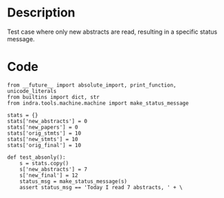 # Description
Test case where only new abstracts are read, resulting in a specific status message.

# Code
```
from __future__ import absolute_import, print_function, unicode_literals
from builtins import dict, str
from indra.tools.machine.machine import make_status_message

stats = {}
stats['new_abstracts'] = 0
stats['new_papers'] = 0
stats['orig_stmts'] = 10
stats['new_stmts'] = 10
stats['orig_final'] = 10

def test_absonly():
    s = stats.copy()
    s['new_abstracts'] = 7
    s['new_final'] = 12
    status_msg = make_status_message(s)
    assert status_msg == 'Today I read 7 abstracts, ' + \

```

